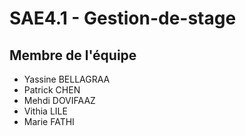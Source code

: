 # SAE4.1 - Gestion-de-stage

## Membre de l'équipe 
- Yassine BELLAGRAA
- Patrick CHEN
- Mehdi DOVIFAAZ
- Vithia LILE
- Marie FATHI
